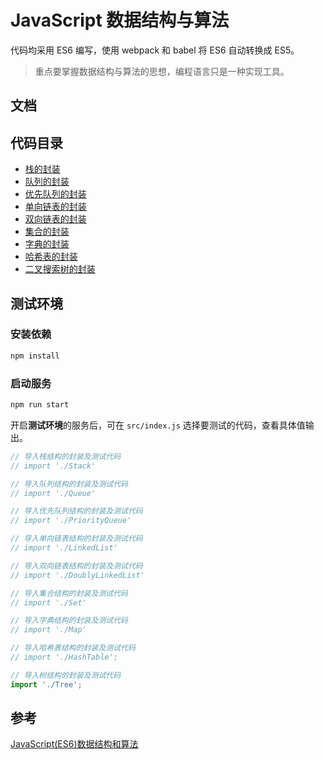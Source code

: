# JavaScript 数据结构与算法

代码均采用 ES6 编写，使用 webpack 和 babel 将 ES6 自动转换成 ES5。

> 重点要掌握数据结构与算法的思想，编程语言只是一种实现工具。

## 文档

## 代码目录

- [栈的封装](src/Stack/stack.js)
- [队列的封装](src/Queue/queue.js)
- [优先队列的封装](src/PriorityQueue/priorityQueue.js)
- [单向链表的封装](src/LinkedList/linkedList.js)
- [双向链表的封装](src/DoublyLinkedList/doublyLinkedList.js)
- [集合的封装](src/Set/set.js)
- [字典的封装](src/Map/map.js)
- [哈希表的封装](src/HashTable/hashTable.js)
- [二叉搜索树的封装](src/Tree/tree.js)

## 测试环境

### 安装依赖
```bash
npm install
```

### 启动服务
```bash
npm run start
```

开启**测试环境**的服务后，可在 `src/index.js` 选择要测试的代码，查看具体值输出。

```js
// 导入栈结构的封装及测试代码
// import './Stack'

// 导入队列结构的封装及测试代码
// import './Queue'

// 导入优先队列结构的封装及测试代码
// import './PriorityQueue'

// 导入单向链表结构的封装及测试代码
// import './LinkedList'

// 导入双向链表结构的封装及测试代码
// import './DoublyLinkedList'

// 导入集合结构的封装及测试代码
// import './Set'

// 导入字典结构的封装及测试代码
// import './Map'

// 导入哈希表结构的封装及测试代码
// import './HashTable';

// 导入树结构的封装及测试代码
import './Tree';
```

## 参考

[JavaScript(ES6)数据结构和算法](https://www.bilibili.com/video/BV1x7411L7Q7?p=1)